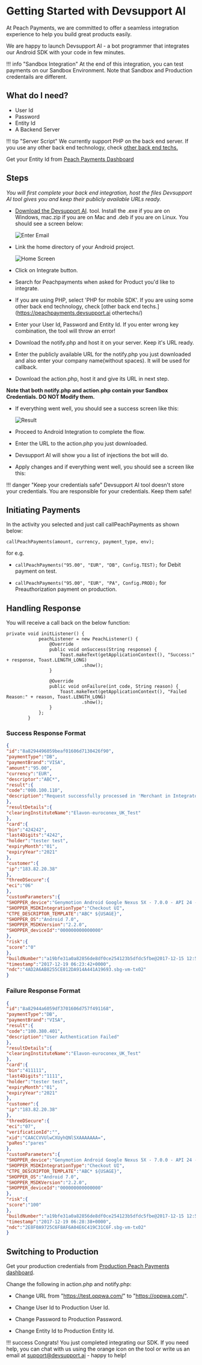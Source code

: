 # Getting Started with Devsupport AI

At Peach Payments, we are committed to offer a seamless integration experience to help you build great products easily.

We are happy to launch Devsupport AI - a bot programmer that integrates our Android SDK with your code in few minutes.

!!! info "Sandbox Integration"
	At the end of this integration, you can test payments on our Sandbox Environment. Note that Sandbox and Production credentails are different.

## What do I need?

* User Id
* Password
* Entity Id
* A Backend Server 


!!! tip "Server Script"
    We currently support PHP on the back end server. If you use any other back end technology, check [other back end techs.](https://peachpayments.devsupport.ai/othertechs/)



Get your Entity Id from [Peach Payments Dashboard](test.ppay.io "Peach Payments Dashboard")

## Steps

*You will first complete your back end integration, host the files Devsupport AI tool gives you and keep their publicly available URLs ready.*

* [Download the Devsupport AI](https://github.com/artpar/devsupport/releases/latest). tool. Install the .exe if you are on Windows, mac.zip if you are on Mac and .deb if you are on Linux. You should see a screen below:

  ![Enter Email](img/emailInputs.png)
 
* Link the home directory of your Android project.

  ![Home Screen](img/homescreen.png)

* Click on Integrate button.

* Search for Peachpayments when asked for Product you'd like to integrate.

* If you are using PHP, select 'PHP for mobile SDK'. If you are using some other back end technology, check [other back end techs.](https://peachpayments.devsupport.ai othertechs/)

* Enter your User Id, Password and Entity Id. If you enter wrong key combination, the tool will throw an error!

* Download the notify.php and host it on your server. Keep it's URL ready.

* Enter the publicly available URL for the notify.php you just downloaded and also enter your company name(without spaces).
It will be used for callback.

* Download the action.php, host it and give its URL in next step.

**Note that both notify.php and action.php contain your Sandbox Credentials. DO NOT Modify them.**

* If everything went well, you should see a success screen like this:

  ![Result](img/PhpResult.png)

* Proceed to Android Integration to complete the flow.

* Enter the URL to the action.php you just downloaded. 

* Devsupport AI will show you a list of injections the bot will do.

* Apply changes and if everything went well, you should see a screen like this:


!!! danger "Keep your credentials safe"
	Devsupport AI tool doesn't store your credentials. You are responsible for your credentials. Keep them safe!


## Initiating Payments

In the activity you selected and just call callPeachPayments as shown below:

`callPeachPayments(amount, currency, payment_type, env);`

for e.g.

* `callPeachPayments("95.00", "EUR", "DB", Config.TEST);` for Debit payment on test.

* `callPeachPayments("95.00", "EUR", "PA", Config.PROD);` for Preauthorization payment on production.

## Handling Response

You will receive a call back on the below function:

````
private void initListener() {
            peachListener = new PeachListener() {
                @Override
                public void onSuccess(String response) {
                    Toast.makeText(getApplicationContext(), "Success:" + response, Toast.LENGTH_LONG)
                            .show();
                }
    
                @Override
                public void onFailure(int code, String reason) {
                    Toast.makeText(getApplicationContext(), "Failed Reason:" + reason, Toast.LENGTH_LONG)
                            .show();
                }
            };
        }
````

### Success Response Format
````json
{
"id":"8a8294496059beaf01606d7130426f90",
"paymentType":"DB",
"paymentBrand":"VISA",
"amount":"95.00",
"currency":"EUR",
"descriptor":"ABC*",
"result":{
"code":"000.100.110",
"description":"Request successfully processed in 'Merchant in Integrator Test Mode'"
},
"resultDetails":{
"clearingInstituteName":"Elavon-euroconex_UK_Test"
},
"card":{
"bin":"424242",
"last4Digits":"4242",
"holder":"tester test",
"expiryMonth":"01",
"expiryYear":"2021"
},
"customer":{
"ip":"183.82.20.38"
},
"threeDSecure":{
"eci":"06"
},
"customParameters":{
"SHOPPER_device":"Genymotion Android Google Nexus 5X - 7.0.0 - API 24 - 1080x1920",
"SHOPPER_MSDKIntegrationType":"Checkout UI",
"CTPE_DESCRIPTOR_TEMPLATE":"ABC* ${USAGE}",
"SHOPPER_OS":"Android 7.0",
"SHOPPER_MSDKVersion":"2.2.0",
"SHOPPER_deviceId":"000000000000000"
},
"risk":{
"score":"0"
},
"buildNumber":"a19bfe31a0a82856de8df0ce254123b5dfdc5fbe@2017-12-15 12:56:54 +0000",
"timestamp":"2017-12-19 06:23:42+0000",
"ndc":"4AD2A6AB8255CE012DA914A441A19693.sbg-vm-tx02"
}
````

### Failure Response Format
````json
{
"id":"8a82944a6059df3701606d757f491168",
"paymentType":"DB",
"paymentBrand":"VISA",
"result":{
"code":"100.380.401",
"description":"User Authentication Failed"
},
"resultDetails":{
"clearingInstituteName":"Elavon-euroconex_UK_Test"
},
"card":{
"bin":"411111",
"last4Digits":"1111",
"holder":"tester test",
"expiryMonth":"01",
"expiryYear":"2021"
},
"customer":{
"ip":"183.82.20.38"
},
"threeDSecure":{
"eci":"07",
"verificationId":"",
"xid":"CAACCVVUlwCXUyhQNlSXAAAAAAA=",
"paRes":"pares"
},
"customParameters":{
"SHOPPER_device":"Genymotion Android Google Nexus 5X - 7.0.0 - API 24 - 1080x1920",
"SHOPPER_MSDKIntegrationType":"Checkout UI",
"CTPE_DESCRIPTOR_TEMPLATE":"ABC* ${USAGE}",
"SHOPPER_OS":"Android 7.0",
"SHOPPER_MSDKVersion":"2.2.0",
"SHOPPER_deviceId":"000000000000000"
},
"risk":{
"score":"100"
},
"buildNumber":"a19bfe31a0a82856de8df0ce254123b5dfdc5fbe@2017-12-15 12:56:54 +0000",
"timestamp":"2017-12-19 06:28:38+0000",
"ndc":"2E8F0A9725C6F8AF6A04E6C419C31C6F.sbg-vm-tx02"
}
````

## Switching to Production

Get your production credentials from [Production Peach Payments dashboard](https://www.ppay.io/merchant/#/index).

Change the following in action.php and notify.php:

* Change URL from "https://test.oppwa.com/" to "https://oppwa.com/".

* Change User Id to Production User Id.

* Change Password to Production Password.

* Change Entity Id to Production Entity Id.

!!! success
	Congrats! You just completed integrating our SDK. If you need help, you can chat with us using the orange icon on the tool or write us an email at support@devsupport.ai - happy to help!

